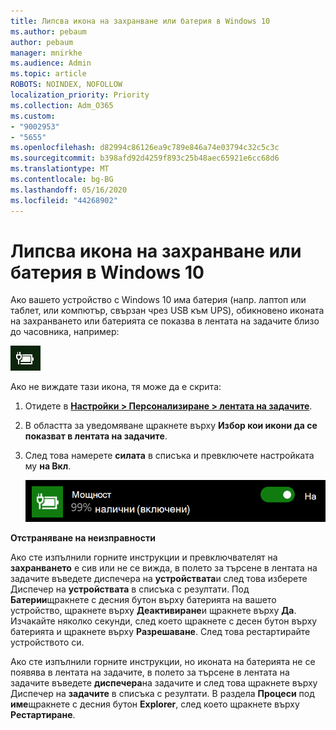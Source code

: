 ```yaml
---
title: Липсва икона на захранване или батерия в Windows 10
ms.author: pebaum
author: pebaum
manager: mnirkhe
ms.audience: Admin
ms.topic: article
ROBOTS: NOINDEX, NOFOLLOW
localization_priority: Priority
ms.collection: Adm_O365
ms.custom:
- "9002953"
- "5655"
ms.openlocfilehash: d82994c86126ea9c789e846a74e03794c32c5c3c
ms.sourcegitcommit: b398afd92d4259f893c25b48aec65921e6cc68d6
ms.translationtype: MT
ms.contentlocale: bg-BG
ms.lasthandoff: 05/16/2020
ms.locfileid: "44268902"
---
```

# <a name="power-or-battery-icon-missing-in-windows-10"></a>Липсва икона на захранване или батерия в Windows 10

Ако вашето устройство с Windows 10 има батерия (напр. лаптоп или таблет, или компютър, свързан чрез USB към UPS), обикновено иконата на захранването или батерията се показва в лентата на задачите близо до часовника, например:

![Икона на батерията](media/battery-icon.png)

Ако не виждате тази икона, тя може да е скрита:

1. Отидете в **[Настройки > Персонализиране > лентата на задачите](ms-settings:taskbar?activationSource=GetHelp)**.

2. В областта за уведомяване щракнете върху **Избор кои икони да се показват в лентата на задачите**.

3. След това намерете **силата** в списъка и превключете настройката му **на Вкл**.

    ![Показване на иконата на захранването в лентата със задачи](media/power-icon-on.png)

**Отстраняване на неизправности**

Ако сте изпълнили горните инструкции и превключвателят на **захранването** е сив или не се вижда, в полето за търсене в лентата на задачите въведете диспечера на **устройствата**и след това изберете Диспечер на **устройствата** в списъка с резултати. Под **Батерии**щракнете с десния бутон върху батерията на вашето устройство, щракнете върху **Деактивиране**и щракнете върху **Да**. Изчакайте няколко секунди, след което щракнете с десен бутон върху батерията и щракнете върху **Разрешаване**. След това рестартирайте устройството си.

Ако сте изпълнили горните инструкции, но иконата на батерията не се появява в лентата на задачите, в полето за търсене в лентата на задачите въведете **диспечера**на задачите и след това щракнете върху Диспечер на **задачите** в списъка с резултати. В раздела **Процеси** под **име**щракнете с десния бутон **Explorer**, след което щракнете върху **Рестартиране**.

